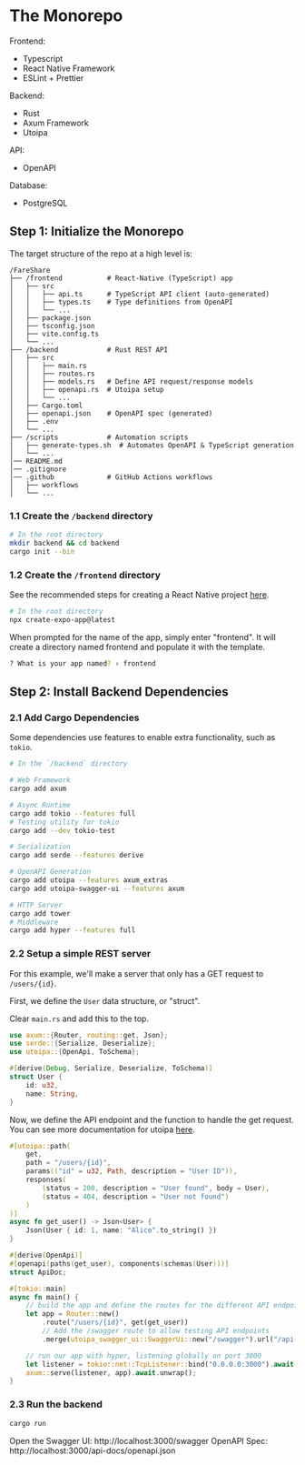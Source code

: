# The Monorepo

Frontend:
* Typescript
* React Native Framework
* ESLint + Prettier

Backend: 
* Rust
* Axum Framework
* Utoipa 

API:
* OpenAPI

Database:
* PostgreSQL

## Step 1: Initialize the Monorepo

The target structure of the repo at a high level is:

```
/FareShare
├── /frontend           # React-Native (TypeScript) app
│   ├── src
│   │   ├── api.ts      # TypeScript API client (auto-generated)
│   │   ├── types.ts    # Type definitions from OpenAPI
│   │   └── ...
│   ├── package.json
│   ├── tsconfig.json
│   ├── vite.config.ts
│   └── ...
├── /backend            # Rust REST API
│   ├── src
│   │   ├── main.rs
│   │   ├── routes.rs
│   │   ├── models.rs   # Define API request/response models
│   │   ├── openapi.rs  # Utoipa setup
│   │   └── ...
│   ├── Cargo.toml
│   ├── openapi.json    # OpenAPI spec (generated)
│   ├── .env
│   └── ...
├── /scripts            # Automation scripts
│   ├── generate-types.sh  # Automates OpenAPI & TypeScript generation
│   └── ...
│── README.md
│── .gitignore
│── .github             # GitHub Actions workflows
│   ├── workflows
│   └── ...
```

### 1.1 Create the `/backend` directory

```sh
# In the root directory
mkdir backend && cd backend
cargo init --bin
```

### 1.2 Create the `/frontend` directory

See the recommended steps for creating a React Native project [here](https://docs.expo.dev/get-started/create-a-project/).

```sh
# In the root directory
npx create-expo-app@latest 
```

When prompted for the name of the app, simply enter "frontend". It will create a directory named frontend and populate it with the template.

```sh
? What is your app named? › frontend
```

## Step 2: Install Backend Dependencies

### 2.1 Add Cargo Dependencies

Some dependencies use features to enable extra functionality, such as `tokio`.

```sh
# In the `/backend` directory

# Web Framework
cargo add axum

# Async Runtime
cargo add tokio --features full
# Testing utility for tokio
cargo add --dev tokio-test

# Serialization
cargo add serde --features derive

# OpenAPI Generation
cargo add utoipa --features axum_extras
cargo add utoipa-swagger-ui --features axum

# HTTP Server
cargo add tower
# Middleware
cargo add hyper --features full
```

### 2.2 Setup a simple REST server

For this example, we'll make a server that only has a GET request to `/users/{id}`. 

First, we define the `User` data structure, or "struct".

Clear `main.rs` and add this to the top.
```rust
use axum::{Router, routing::get, Json};
use serde::{Serialize, Deserialize};
use utoipa::{OpenApi, ToSchema};

#[derive(Debug, Serialize, Deserialize, ToSchema)]
struct User {
    id: u32,
    name: String,
}
```

Now, we define the API endpoint and the function to handle the get request. You can see more documentation for utoipa [here](https://github.com/juhaku/utoipa).
```rust
#[utoipa::path(
    get,
    path = "/users/{id}",
    params(("id" = u32, Path, description = "User ID")),
    responses(
        (status = 200, description = "User found", body = User),
        (status = 404, description = "User not found")
    )
)]
async fn get_user() -> Json<User> {
    Json(User { id: 1, name: "Alice".to_string() })
}
```

```rust
#[derive(OpenApi)]
#[openapi(paths(get_user), components(schemas(User)))]
struct ApiDoc;
```

```rust
#[tokio::main]
async fn main() {
    // build the app and define the routes for the different API endpoints
    let app = Router::new()
        .route("/users/{id}", get(get_user))
        // Add the /swagger route to allow testing API endpoints
        .merge(utoipa_swagger_ui::SwaggerUi::new("/swagger").url("/api-docs/openapi.json", ApiDoc::openapi()));

    // run our app with hyper, listening globally on port 3000
    let listener = tokio::net::TcpListener::bind("0.0.0.0:3000").await.unwrap();
    axum::serve(listener, app).await.unwrap();
}
```

### 2.3 Run the backend

```sh
cargo run
```

Open the Swagger UI: http://localhost:3000/swagger
OpenAPI Spec: http://localhost:3000/api-docs/openapi.json
